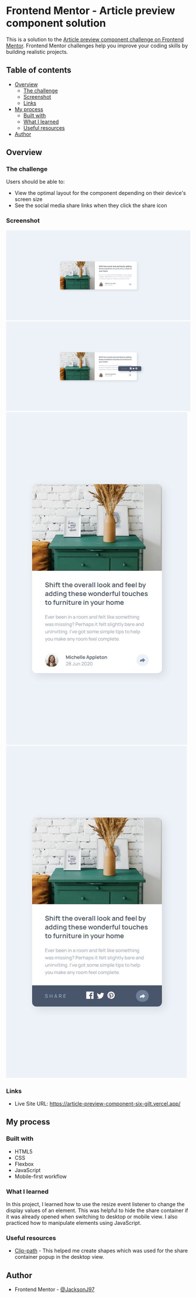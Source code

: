 # Frontend Mentor - Article preview component solution

This is a solution to the [Article preview component challenge on Frontend Mentor](https://www.frontendmentor.io/challenges/article-preview-component-dYBN_pYFT). Frontend Mentor challenges help you improve your coding skills by building realistic projects.

## Table of contents

- [Overview](#overview)
  - [The challenge](#the-challenge)
  - [Screenshot](#screenshot)
  - [Links](#links)
- [My process](#my-process)
  - [Built with](#built-with)
  - [What I learned](#what-i-learned)
  - [Useful resources](#useful-resources)
- [Author](#author)

## Overview

### The challenge

Users should be able to:

- View the optimal layout for the component depending on their device's screen size
- See the social media share links when they click the share icon

### Screenshot

![Desktop view](./design/final-desktop.jpg)
![Desktop active view](./design/final-active-desktop.jpg)
![Mobile view](./design/final-mobile.jpg)
![Mobile active view](./design/final-active-mobile.jpg)

### Links

- Live Site URL: https://article-preview-component-six-gilt.vercel.app/

## My process

### Built with

- HTML5
- CSS
- Flexbox
- JavaScript
- Mobile-first workflow

### What I learned

In this project, I learned how to use the resize event listener to change the display values of an element. This was helpful to hide the share container if it was already opened when switching to desktop or mobile view. I also practiced how to manipulate elements using JavaScript.

### Useful resources

- [Clip-path](https://css-tricks.com/almanac/properties/c/clip-path/) - This helped me create shapes which was used for the share container popup in the desktop view.

## Author

- Frontend Mentor - [@JacksonJ97](https://www.frontendmentor.io/profile/JacksonJ97)
